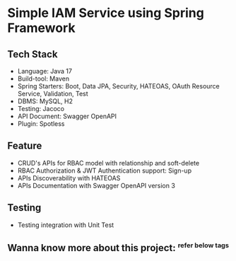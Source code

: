 # Simple IAM Service using Spring Framework

## Tech Stack

* Language: Java 17
* Build-tool: Maven
* Spring Starters: Boot, Data JPA, Security, HATEOAS, OAuth Resource Service, Validation, Test
* DBMS: MySQL, H2
* Testing: Jacoco
* API Document: Swagger OpenAPI
* Plugin: Spotless

## Feature

* CRUD's APIs for RBAC model with relationship and soft-delete
* RBAC Authorization & JWT Authentication support: Sign-up
* APIs Discoverability with HATEOAS
* APIs Documentation with Swagger OpenAPI version 3

## Testing

* Testing integration with Unit Test

## Wanna know more about this project: <sup><small>refer below tags</small></sup>